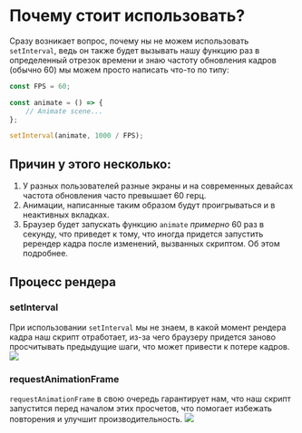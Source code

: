 # Почему стоит использовать?

Сразу возникает вопрос, почему ны не можем использовать `setInterval`,
ведь он также будет вызывать нашу функцию раз в определенный отрезок времени
и знаю частоту обновления кадров (обычно 60) мы можем просто написать что-то по типу:

```javascript
const FPS = 60;

const animate = () => {
	// Animate scene...
};

setInterval(animate, 1000 / FPS);
```

## Причин у этого несколько:
1. У разных пользователей разные экраны и на современных девайсах частота обновления часто превышает
60 герц.
2. Анимации, написанные таким образом будут проигрываться и в неактивных вкладках.
3. Браузер будет запускать функцию `animate` _примерно_ 60 раз в секунду, что приведет к тому,
что иногда придется запустить ререндер кадра после изменений, вызванных скриптом. Об этом подробнее.

## Процесс рендера
### setInterval
При использовании `setInterval` мы не знаем, в какой момент рендера кадра наш скрипт отработает,
из-за чего браузеру придется заново просчитывать предыдущие шаги, что может привести к потере кадров.
![](/images/request-animation-frame/render-process-0.jpg)

### requestAnimationFrame
`requestAnimationFrame` в свою очередь гарантирует нам, что наш скрипт запустится перед началом этих просчетов,
что помогает избежать повторения и улучшит производительность.
![](/images/request-animation-frame/render-process-1.jpg)
